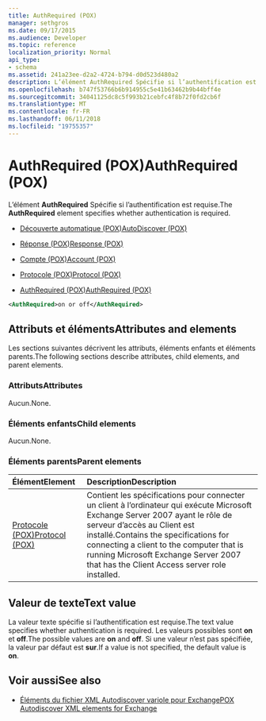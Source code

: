 ```yaml
---
title: AuthRequired (POX)
manager: sethgros
ms.date: 09/17/2015
ms.audience: Developer
ms.topic: reference
localization_priority: Normal
api_type:
- schema
ms.assetid: 241a23ee-d2a2-4724-b794-d0d523d480a2
description: L’élément AuthRequired Spécifie si l’authentification est requise.
ms.openlocfilehash: b747f53766b6b914955c5e41b63462b9b44bff4e
ms.sourcegitcommit: 34041125dc8c5f993b21cebfc4f8b72f0fd2cb6f
ms.translationtype: MT
ms.contentlocale: fr-FR
ms.lasthandoff: 06/11/2018
ms.locfileid: "19755357"
---
```

# <a name="authrequired-pox"></a><span data-ttu-id="6071a-103">AuthRequired (POX)</span><span class="sxs-lookup"><span data-stu-id="6071a-103">AuthRequired (POX)</span></span>

<span data-ttu-id="6071a-104">L’élément **AuthRequired** Spécifie si l’authentification est requise.</span><span class="sxs-lookup"><span data-stu-id="6071a-104">The **AuthRequired** element specifies whether authentication is required.</span></span> 
  
- [<span data-ttu-id="6071a-105">Découverte automatique (POX)</span><span class="sxs-lookup"><span data-stu-id="6071a-105">AutoDiscover (POX)</span></span>](autodiscover-pox.md)
  
- [<span data-ttu-id="6071a-106">Réponse (POX)</span><span class="sxs-lookup"><span data-stu-id="6071a-106">Response (POX)</span></span>](response-pox.md)
  
- [<span data-ttu-id="6071a-107">Compte (POX)</span><span class="sxs-lookup"><span data-stu-id="6071a-107">Account (POX)</span></span>](account-pox.md)
  
- [<span data-ttu-id="6071a-108">Protocole (POX)</span><span class="sxs-lookup"><span data-stu-id="6071a-108">Protocol (POX)</span></span>](protocol-pox.md)
  
- [<span data-ttu-id="6071a-109">AuthRequired (POX)</span><span class="sxs-lookup"><span data-stu-id="6071a-109">AuthRequired (POX)</span></span>](authrequired-pox.md)
  
```xml
<AuthRequired>on or off</AuthRequired>
```

## <a name="attributes-and-elements"></a><span data-ttu-id="6071a-110">Attributs et éléments</span><span class="sxs-lookup"><span data-stu-id="6071a-110">Attributes and elements</span></span>

<span data-ttu-id="6071a-111">Les sections suivantes décrivent les attributs, éléments enfants et éléments parents.</span><span class="sxs-lookup"><span data-stu-id="6071a-111">The following sections describe attributes, child elements, and parent elements.</span></span>
  
### <a name="attributes"></a><span data-ttu-id="6071a-112">Attributs</span><span class="sxs-lookup"><span data-stu-id="6071a-112">Attributes</span></span>

<span data-ttu-id="6071a-113">Aucun.</span><span class="sxs-lookup"><span data-stu-id="6071a-113">None.</span></span>
  
### <a name="child-elements"></a><span data-ttu-id="6071a-114">Éléments enfants</span><span class="sxs-lookup"><span data-stu-id="6071a-114">Child elements</span></span>

<span data-ttu-id="6071a-115">Aucun.</span><span class="sxs-lookup"><span data-stu-id="6071a-115">None.</span></span>
  
### <a name="parent-elements"></a><span data-ttu-id="6071a-116">Éléments parents</span><span class="sxs-lookup"><span data-stu-id="6071a-116">Parent elements</span></span>

|<span data-ttu-id="6071a-117">**Élément**</span><span class="sxs-lookup"><span data-stu-id="6071a-117">**Element**</span></span>|<span data-ttu-id="6071a-118">**Description**</span><span class="sxs-lookup"><span data-stu-id="6071a-118">**Description**</span></span>|
|:-----|:-----|
|[<span data-ttu-id="6071a-119">Protocole (POX)</span><span class="sxs-lookup"><span data-stu-id="6071a-119">Protocol (POX)</span></span>](protocol-pox.md) <br/> |<span data-ttu-id="6071a-120">Contient les spécifications pour connecter un client à l’ordinateur qui exécute Microsoft Exchange Server 2007 ayant le rôle de serveur d’accès au Client est installé.</span><span class="sxs-lookup"><span data-stu-id="6071a-120">Contains the specifications for connecting a client to the computer that is running Microsoft Exchange Server 2007 that has the Client Access server role installed.</span></span>  <br/> |
   
## <a name="text-value"></a><span data-ttu-id="6071a-121">Valeur de texte</span><span class="sxs-lookup"><span data-stu-id="6071a-121">Text value</span></span>

<span data-ttu-id="6071a-122">La valeur texte spécifie si l’authentification est requise.</span><span class="sxs-lookup"><span data-stu-id="6071a-122">The text value specifies whether authentication is required.</span></span> <span data-ttu-id="6071a-123">Les valeurs possibles sont **on** et **off**.</span><span class="sxs-lookup"><span data-stu-id="6071a-123">The possible values are **on** and **off**.</span></span> <span data-ttu-id="6071a-124">Si une valeur n’est pas spécifiée, la valeur par défaut est **sur**.</span><span class="sxs-lookup"><span data-stu-id="6071a-124">If a value is not specified, the default value is **on**.</span></span> 
  
## <a name="see-also"></a><span data-ttu-id="6071a-125">Voir aussi</span><span class="sxs-lookup"><span data-stu-id="6071a-125">See also</span></span>

- [<span data-ttu-id="6071a-126">Éléments du fichier XML Autodiscover variole pour Exchange</span><span class="sxs-lookup"><span data-stu-id="6071a-126">POX Autodiscover XML elements for Exchange</span></span>](pox-autodiscover-xml-elements-for-exchange.md)

